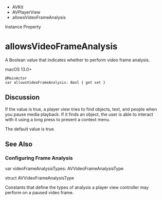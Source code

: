 

- AVKit
- AVPlayerView
-  allowsVideoFrameAnalysis 

Instance Property

# allowsVideoFrameAnalysis

A Boolean value that indicates whether to perform video frame analysis.

macOS 13.0+

``` source
@MainActor
var allowsVideoFrameAnalysis: Bool { get set }
```

## Discussion

If the value is true, a player view tries to find objects, text, and people when you pause media playback. If it finds an object, the user is able to interact with it using a long press to present a context menu.

The default value is true.

## See Also

### Configuring Frame Analysis

var videoFrameAnalysisTypes: AVVideoFrameAnalysisType

struct AVVideoFrameAnalysisType

Constants that define the types of analysis a player view controller may perform on a paused video frame.

